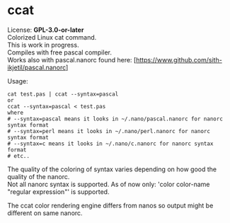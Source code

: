 # ccat
License: **GPL-3.0-or-later**  
Colorized Linux cat command.  
This is work in progress.  
Compiles with free pascal compiler.  
Works also with pascal.nanorc found here: [https://www.github.com/sith-ikjetil/pascal.nanorc]  

Usage:  
```
cat test.pas | ccat --syntax=pascal
or
ccat --syntax=pascal < test.pas
where
# --syntax=pascal means it looks in ~/.nano/pascal.nanorc for nanorc syntax format
# --syntax=perl means it looks in ~/.nano/perl.nanorc for nanorc syntax format
# --syntax=c means it looks in ~/.nano/c.nanorc for nanorc syntax format 
# etc..
```
The quality of the coloring of syntax varies depending on how good the quality of the nanorc.  
Not all nanorc syntax is supported. As of now only: 'color color-name "regular expression"' is supported.  

The ccat color rendering engine differs from nanos so output might be different on same nanorc.  

